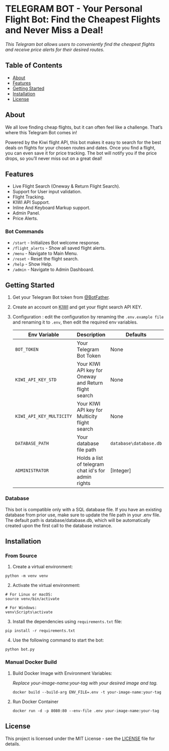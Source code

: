 # TELEGRAM BOT - Your Personal Flight Bot: Find the Cheapest Flights and Never Miss a Deal!

_This Telegram bot allows users to conveniently find the cheapest flights and receive price alerts for their desired routes._

## Table of Contents

- [About](#about)
- [Features](#features)
- [Getting Started](#getting-started)
- [Installation](#installation)
- [License](#license)


## About

We all love finding cheap flights, but it can often feel like a challenge. That’s where this Telegram Bot comes in!

Powered by the Kiwi flight API, this bot makes it easy to search for the best deals on flights for your chosen routes and dates. Once you find a flight, you can even save it for price tracking. The bot will notify you if the price drops, so you’ll never miss out on a great deal!

## Features

- Live Flight Search (Oneway & Return Flight Search).
- Support for User input validation.
- Flight Tracking.
- KIWI API Support.
- Inline And Keyboard Markup support.
- Admin Panel.
- Price Alerts.

### Bot Commands

- `/start` - Initializes Bot welcome response.
- `/flight_alerts` - Show all saved flight alerts.
- `/menu` - Navigate to Main Menu.
- `/reset` - Reset the flight search.
- `/help` - Show Help.
- `/admin` - Navigate to Admin Dashboard.

## Getting Started

1. Get your Telegram Bot token from [@BotFather](https://t.me/BotFather).

2. Create an account on [KIWI](https://partners.kiwi.com/) and get your flight search API KEY.

3. Configuration : edit the configuration by renaming the `.env.example file` and renaming it to `.env`, then edit the required env variables.

   | Env Variable      | Description                                              | Defaults               |
   | ----------------- | -------------------------------------------------------- | ---------------------- |
   | `BOT_TOKEN`       | Your Telegram Bot Token                                  | None                   |
   | `KIWI_API_KEY_STD`| Your KIWI API key for Oneway and Return flight search    | None                   |
   | `KIWI_API_KEY_MULTICITY `| Your KIWI API key for Multicity flight search      | None                   |
   | `DATABASE_PATH`   | Your database file path                                  | `database\database.db` |
   | `ADMINISTRATOR`   | Holds a list of telegram chat id's for admin rights      | [Integer]                     |


### Database

This bot is compatible only with a SQL database file. If you have an existing database from prior use, make sure to update the file path in your .env file. The default path is database/database.db, which will be automatically created upon the first call to the database instance.

## Installation

### From Source

1. Create a virtual environment:

```shell
python -m venv venv
```

2. Activate the virtual environment:

```shell
# For Linux or macOS:
source venv/bin/activate

# For Windows:
venv\Scripts\activate
```

3. Install the dependencies using `requirements.txt` file:

```shell
pip install -r requirements.txt
```

4. Use the following command to start the bot:

```shell
python bot.py
```

### Manual Docker Build

1. Build Docker Image with Environment Variables:

   _Replace your-image-name:your-tag with your desired image and tag._

   ```shell
   docker build --build-arg ENV_FILE=.env -t your-image-name:your-tag
   ```

2. Run Docker Container
   ```shell
   docker run -d -p 8080:80 --env-file .env your-image-name:your-tag
   ```

## License

This project is licensed under the MIT License - see the [LICENSE](LICENSE) file for details.
